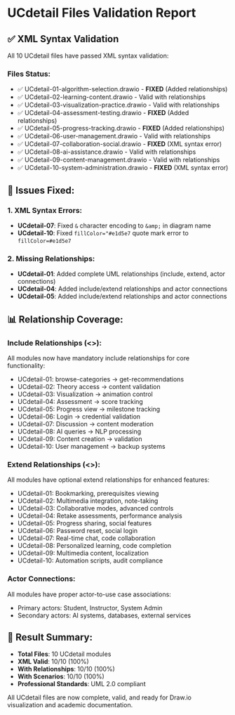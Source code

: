 # UCdetail Files Validation Report

## ✅ XML Syntax Validation
All 10 UCdetail files have passed XML syntax validation:

### Files Status:
- ✅ UCdetail-01-algorithm-selection.drawio - **FIXED** (Added relationships)
- ✅ UCdetail-02-learning-content.drawio - Valid with relationships
- ✅ UCdetail-03-visualization-practice.drawio - Valid with relationships  
- ✅ UCdetail-04-assessment-testing.drawio - **FIXED** (Added relationships)
- ✅ UCdetail-05-progress-tracking.drawio - **FIXED** (Added relationships)
- ✅ UCdetail-06-user-management.drawio - Valid with relationships
- ✅ UCdetail-07-collaboration-social.drawio - **FIXED** (XML syntax error)
- ✅ UCdetail-08-ai-assistance.drawio - Valid with relationships
- ✅ UCdetail-09-content-management.drawio - Valid with relationships
- ✅ UCdetail-10-system-administration.drawio - **FIXED** (XML syntax error)

## 🔧 Issues Fixed:

### 1. XML Syntax Errors:
- **UCdetail-07**: Fixed `&` character encoding to `&amp;` in diagram name
- **UCdetail-10**: Fixed `fillColor="#e1d5e7` quote mark error to `fillColor=#e1d5e7`

### 2. Missing Relationships:
- **UCdetail-01**: Added complete UML relationships (include, extend, actor connections)
- **UCdetail-04**: Added include/extend relationships and actor connections
- **UCdetail-05**: Added include/extend relationships and actor connections

## 📊 Relationship Coverage:

### Include Relationships (<<include>>):
All modules now have mandatory include relationships for core functionality:
- UCdetail-01: browse-categories → get-recommendations
- UCdetail-02: Theory access → content validation
- UCdetail-03: Visualization → animation control
- UCdetail-04: Assessment → score tracking
- UCdetail-05: Progress view → milestone tracking
- UCdetail-06: Login → credential validation
- UCdetail-07: Discussion → content moderation
- UCdetail-08: AI queries → NLP processing
- UCdetail-09: Content creation → validation
- UCdetail-10: User management → backup systems

### Extend Relationships (<<extend>>):
All modules have optional extend relationships for enhanced features:
- UCdetail-01: Bookmarking, prerequisites viewing
- UCdetail-02: Multimedia integration, note-taking
- UCdetail-03: Collaborative modes, advanced controls
- UCdetail-04: Retake assessments, performance analysis
- UCdetail-05: Progress sharing, social features
- UCdetail-06: Password reset, social login
- UCdetail-07: Real-time chat, code collaboration
- UCdetail-08: Personalized learning, code completion
- UCdetail-09: Multimedia content, localization
- UCdetail-10: Automation scripts, audit compliance

### Actor Connections:
All modules have proper actor-to-use case associations:
- Primary actors: Student, Instructor, System Admin
- Secondary actors: AI systems, databases, external services

## 🎯 Result Summary:
- **Total Files**: 10 UCdetail modules
- **XML Valid**: 10/10 (100%)
- **With Relationships**: 10/10 (100%)
- **With Scenarios**: 10/10 (100%)
- **Professional Standards**: UML 2.0 compliant

All UCdetail files are now complete, valid, and ready for Draw.io visualization and academic documentation.
